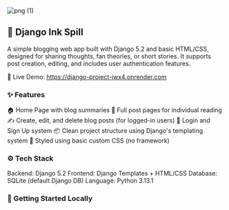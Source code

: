 ![png (1)](https://github.com/user-attachments/assets/9c555e73-11f6-40c7-b8e4-c8e41d009354)

## 📝 Django Ink Spill

A simple blogging web app built with Django 5.2 and basic HTML/CSS, designed for sharing thoughts, fan theories, or short stories. It supports post creation, editing, and includes user authentication features.

🔗 Live Demo: https://django-project-jwx4.onrender.com

### ✨ Features
🏠 Home Page with blog summaries
📄 Full post pages for individual reading
✍️ Create, edit, and delete blog posts (for logged-in users)
🔐 Login and Sign Up system
📦 Clean project structure using Django's templating system
🎨 Styled using basic custom CSS (no framework)

### ⚙️ Tech Stack
Backend: Django 5.2
Frontend: Django Templates + HTML/CSS
Database: SQLite (default Django DB)
Language: Python 3.13.1

### 🚀 Getting Started Locally
